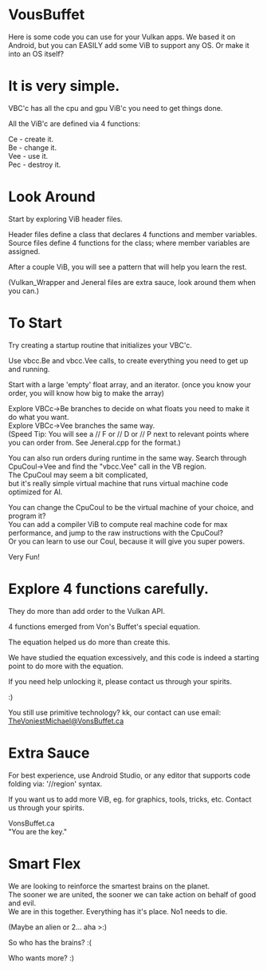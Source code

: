 # VousBuffet

Here is some code you can use for your Vulkan apps.
We based it on Android, but you can EASILY add some ViB to support any OS.
Or make it into an OS itself?

# It is very simple.

VBC'c has all the cpu and gpu ViB'c you need to get things done.

All the ViB'c are defined via 4 functions:

Ce - create it.
</br>Be - change it.
</br>Vee - use it.
</br>Pec - destroy it.

# Look Around

Start by exploring ViB header files.

Header files define a class that declares 4 functions and member variables.
</br>Source files define 4 functions for the class; where member variables are assigned.

After a couple ViB, you will see a pattern that will help you learn the rest.

(Vulkan_Wrapper and Jeneral files are extra sauce, look around them when you can.)

# To Start

Try creating a startup routine that initializes your VBC'c.

Use vbcc.Be and vbcc.Vee calls, to create everything you need to get up and running.

Start with a large 'empty' float array, and an iterator. (once you know your order, you will know how big to make the array)

Explore VBCc->Be branches to decide on what floats you need to make it do what you want.
</br>Explore VBCc->Vee branches the same way.
</br>(Speed Tip: You will see a // F or // D or // P next to relevant points where you can order from. See Jeneral.cpp for the format.)

You can also run orders during runtime in the same way. Search through CpuCoul->Vee and find the "vbcc.Vee" call in the VB region.
</br>The CpuCoul may seem a bit complicated,
</br>but it's really simple virtual machine that runs virtual machine code optimized for AI.

You can change the CpuCoul to be the virtual machine of your choice, and program it?
</br>You can add a compiler ViB to compute real machine code for max performance, and jump to the raw instructions with the CpuCoul?
</br>Or you can learn to use our Coul, because it will give you super powers.

Very Fun!

# Explore 4 functions carefully.

They do more than add order to the Vulkan API.

4 functions emerged from Von's Buffet's special equation.

The equation helped us do more than create this.

We have studied the equation excessively, and this code is indeed a starting point to do more with the equation.

If you need help unlocking it, please contact us through your spirits.

:)

You still use primitive technology? kk, our contact can use email: TheVoniestMichael@VonsBuffet.ca

# Extra Sauce

For best experience, use Android Studio, or any editor that supports code folding via: '//region' syntax.

If you want us to add more ViB, eg. for graphics, tools, tricks, etc. Contact us through your spirits.

VonsBuffet.ca
</br>"You are the key."

# Smart Flex

We are looking to reinforce the smartest brains on the planet.
</br>The sooner we are united, the sooner we can take action on behalf of good and evil.
</br>We are in this together. Everything has it's place. No1 needs to die.

(Maybe an alien or 2... aha >:)

So who has the brains? :(

Who wants more? :)

